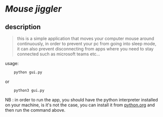 # **_Mouse jiggler_**

## description

> this is a simple application that moves your computer mouse around continuously, in order to prevent your pc from going into sleep mode, it can also prevent disconnecting from apps where you need to stay connected such as microsoft teams etc...

usage:

```bash
    python gui.py
```

or

```bash
    python3 gui.py
```

NB : in order to run the app, you should have the python interpreter installed on your machine, is it's not the case, you can install it from [python.org](https://www.python.org) and then run the command above.
